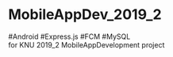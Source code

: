 # MobileAppDev_2019_2
#Android #Express.js #FCM #MySQL
<br />
for KNU 2019_2  MobileAppDevelopment project
